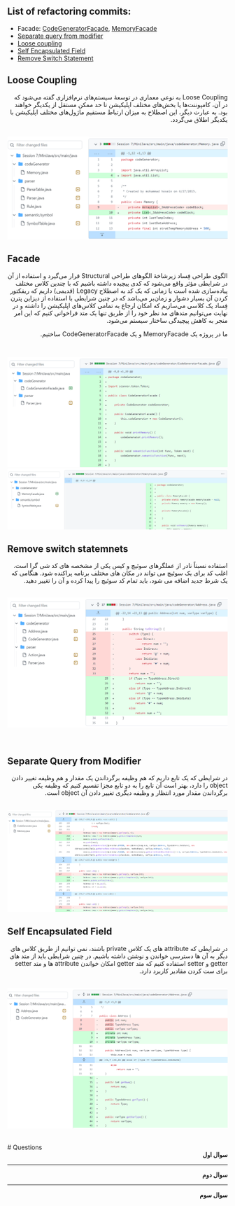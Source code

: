 ## List of refactoring commits:
- Facade: [CodeGeneratorFacade](https://github.com/Mobinapournemat/Software_Eng_Lab/commit/ab65fd3aad780c90f0270bf75bc9fc163e8ddfa7), [MemoryFacade](https://github.com/Mobinapournemat/Software_Eng_Lab/commit/7c464d26c84b95ed322009f33330d229705f4aa2)
- [Separate query from modifier](https://github.com/Mobinapournemat/Software_Eng_Lab/commit/8a5d62f067a35d28a1ab5564773e159c4d3b909a)
- [Loose coupling](https://github.com/Mobinapournemat/Software_Eng_Lab/commit/aa55fffc1bedf087c2e786804920a847bdd4bb5d)
- [Self Encapsulated Field](https://github.com/Mobinapournemat/Software_Eng_Lab/commit/f1b1552501c71eed6b3f739d48c5922c71b129ae)
- [Remove Switch Statement](https://github.com/Mobinapournemat/Software_Eng_Lab/commit/234ec09804cad2b2b6c0ac4f54cbe9a1f272e717)
## Loose Coupling
<div dir="rtl">
Loose Coupling به نوعی معماری در توسعهٔ سیستم‌های نرم‌افزاری گفته می‌شود که در آن، کامپوننت‌ها یا بخش‌های مختلف اپلیکیشن تا حد ممکن مستقل از یکدیگر خواهند بود. به عبارت دیگر، این اصطلاح به میزان ارتباط مستقیم ماژول‌های مختلف اپلیکیشن با یکدیگر اطلاق می‌گردد.
</div>
<br/>

![](screesshots/looseCoupling.png)
<br/>
## Facade
<div dir="rtl">
الگوی طراحی فِساد زیرشاخۀ الگوهای طراحی Structural قرار می‌گیرد و استفاده از آن در شرایطی مؤثر واقع می‌شود که کدی پیچیده داشته باشیم که با چندین کلاس مختلف پیاده‌سازی شده است یا زمانی که یک کد به اصطلاح Legacy (قدیمی) داریم که ریفکتور کردن آن بسیار دشوار و زمان‌بر می‌باشد که در چنین شرایطی با استفاده از دیزاین پترن فِساد یک کلاسی می‌سازیم که امکان ارجاع به تمامی کلاس‌های اپلیکیشن را داشته و در نهایت می‌توانیم متدهای مد نظر خود را از طریق تنها یک متد فراخوانی کنیم که این امر منجر به کاهش پیچیدگی ساختار سیستم می‌شود. 
  
  ما در پروژه یک MemoryFacade و یک CodeGeneratorFacade ساختیم. 
</div>
<br/>

![](screesshots/Facade.png)
![](screesshots/memfacade.png)
<br/>
## Remove switch statemnets
<div dir="rtl">
  استفاده نسبتاً نادر از عملگرهای سوئیچ و کیس یکی از مشخصه های کد شی گرا است. اغلب کد برای یک سوئیچ می تواند در مکان های مختلف برنامه پراکنده شود. هنگامی که یک شرط جدید اضافه می شود، باید تمام کد سوئیچ را پیدا کرده و آن را تغییر دهید.
</div>  
<br/>

![](screesshots/remove_switchcase.png)

<br/>

## Separate Query from Modifier
<div dir="rtl">
در شرایطی که یک تابع داریم که هم وظیفه برگرداندن یک مقدار و هم وظیفه تغییر دادن object  را دارد، بهتر است آن تابع را به دو تابع مجزا تقسیم کنیم که وظیفه یکی برگرداندن مقدار مورد انتظار و وظیفه دیگری تغییر دادن آن object است. 
</div>
<br/>

![](screesshots/sparateQuery.png)
<br/>

## Self Encapsulated Field
<div dir="rtl">
در شرایطی که attribute های یک کلاس private باشند، نمی توانیم از طریق کلاس های دیگر به آن ها دسترسی خواندن و نوشتن داشته باشیم. در چنین شرایطی باید از متد های getter و setter استفاده کنیم که متد getter امکان خواندن attribute ها و متد setter برای ست کردن مقادیر کاربرد دارد. 
</div>
<br/>

![](screesshots/encapsulation.png)

<br/>
# Questions
<div dir="rtl">
<b> سوال اول</b>

<hr>
<b> سوال دوم</b>

<hr>
<b> سوال سوم</b>

</div>
